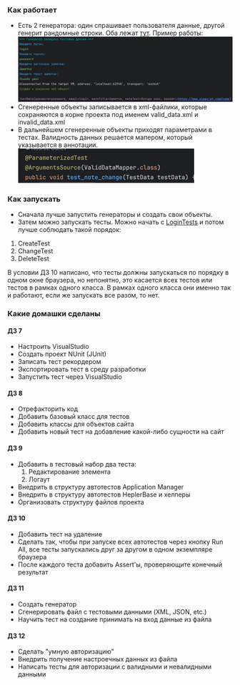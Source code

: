 ### Как работает

* Есть 2 генератора: один спрашивает пользователя данные, другой генерит рандомные строки. Оба лежат [тут](src/main/java/ru/kpfu/itis/generator/).
Пример работы:
![img_1.png](img/img_1.png)
* Сгенеренные объекты записывается в xml-файлики, которые сохраняются в корне проекта под именем valid_data.xml и invalid_data.xml
* В дальнейшем сгенеренные объекты приходят параметрами в тестах. Валидность данных решается мапером, который указывается в аннотации.
![img.png](img/img.png)

### Как запускать

* Сначала лучше запустить генераторы и создать свои объекты.
* Затем можно запускать тесты. Можно начать с [LoginTests](src/test/java/ru/kpfu/itis/test/LoginTests.java) и потом лучше соблюдать такой порядок:

1. CreateTest
2. ChangeTest
3. DeleteTest

В условии ДЗ 10 написано, что тесты должны запускаться по порядку в одном окне браузера, но непонятно, 
это касается всех тестов или тестов в рамках одного класса. В рамках одного класса они именно так и работают, если же запускать все разом, то нет.

### Какие домашки сделаны

#### ДЗ 7
- Настроить VisualStudio
- Создать проект NUnit (JUnit)
- Записать тест рекордером
- Экспортировать тест в среду разработки
- Запустить тест через VisualStudio

#### ДЗ 8

- Отрефакторить код
- Добавить базовый класс для тестов
- Добавить классы для объектов сайта
- Добавить новый тест на добавление какой-либо сущности на сайт

#### ДЗ 9

- Добавить в тестовый набор два теста:
    1. Редактирование элемента
    2. Логаут
- Внедрить в структуру автотестов Application Manager
- Внедрить в структуру автотестов HeplerBase и хелперы
- Организовать структуру файлов проекта

#### ДЗ 10

- Добавить тест на удаление
- Сделать так, чтобы при запуске всех автотестов через кнопку Run All, все тесты запускались друг за другом в одном экземпляре браузера
- После каждого теста добавить Assert'ы, проверяющите конечный результат

#### ДЗ 11

- Создать генератор
- Сгенерировать файл с тестовыми данными (XML, JSON, etc.)
- Научить тест на создание принимать на вход данные из файла

#### ДЗ 12

- Сделать "умную авторизацию"
- Внедрить получение настроечных данных из файла
- Написать тесты для авторизации с валидными и невалидными данными
